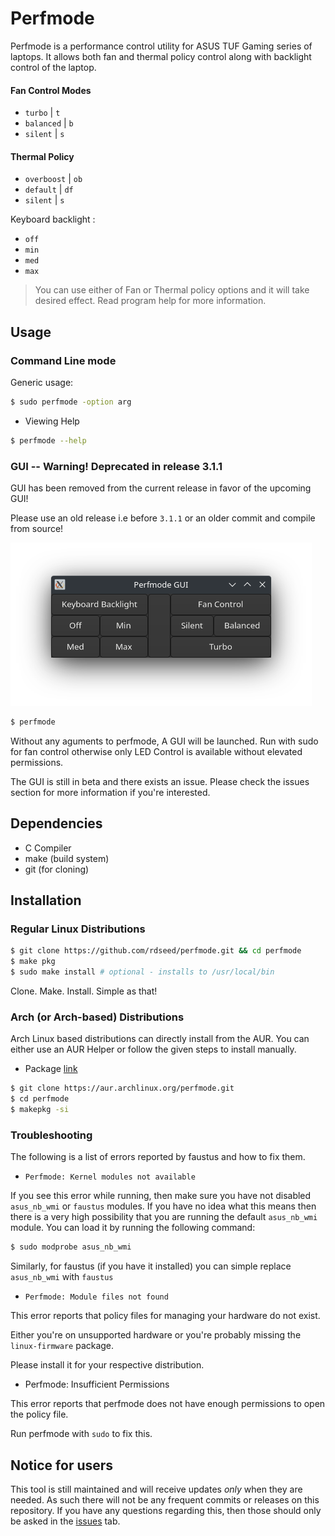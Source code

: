 # Perfmode

Perfmode is a performance control utility for ASUS TUF Gaming series of laptops. It allows both fan and thermal policy control along with backlight control of the laptop.

#### Fan Control Modes

- `turbo` | `t`
- `balanced` | `b`
- `silent` | `s`

#### Thermal Policy
- `overboost` | `ob`
- `default` | `df`
- `silent` | `s`

Keyboard backlight :

- `off`
- `min`
- `med`
- `max`

> You can use either of Fan or Thermal policy options and it will take desired effect. Read program help for more information.

## Usage

### Command Line mode

Generic usage:

```bash
$ sudo perfmode -option arg
```

- Viewing Help

```bash
$ perfmode --help
```

### GUI -- Warning! Deprecated in release 3.1.1

GUI has been removed from the current release in favor of the upcoming GUI!

Please use an old release i.e before `3.1.1` or an older commit and compile from source!

![gui.png](assets/gui.png)
```bash
$ perfmode
```

Without any aguments to perfmode, A GUI will be launched. Run with sudo for fan control otherwise
 only LED Control is available without elevated permissions.

The GUI is still in beta and there exists an issue. Please check the issues section for more information if you're interested.

## Dependencies

- C Compiler
- make (build system)
- git (for cloning)

## Installation

### Regular Linux Distributions

```bash
$ git clone https://github.com/rdseed/perfmode.git && cd perfmode
$ make pkg
$ sudo make install # optional - installs to /usr/local/bin
```

Clone. Make. Install. Simple as that!

### Arch (or Arch-based) Distributions

Arch Linux based distributions can directly install from the AUR. You can either use an AUR Helper or follow the given steps to install manually.

- Package [link](https://aur.archlinux.org/packages/perfmode)

```bash
$ git clone https://aur.archlinux.org/perfmode.git
$ cd perfmode
$ makepkg -si
```

### Troubleshooting

The following is a list of errors reported by faustus and how to fix them.

- `Perfmode: Kernel modules not available`

If you see this error while running, then make sure you have not disabled `asus_nb_wmi` or `faustus` modules. If you have no idea what this means then there is a very high possibility that you are running the default `asus_nb_wmi` module. You can load it by running the following command:

```bash
$ sudo modprobe asus_nb_wmi
```

Similarly, for faustus (if you have it installed) you can simple replace `asus_nb_wmi` with `faustus`

- `Perfmode: Module files not found`

This error reports that policy files for managing your hardware do not exist.

Either you're on unsupported hardware or you're probably missing the `linux-firmware` package.

Please install it for your respective distribution.

- Perfmode: Insufficient Permissions

This error reports that perfmode does not have enough permissions to open the policy file.

Run perfmode with `sudo` to fix this.

## Notice for users

This tool is still maintained and will receive updates *only* when they are
needed. As such there will not be any frequent commits or releases on this
repository. If you have any questions regarding this, then those should only
be asked in the [issues](https://github.com/rdseed/perfmode/issues) tab.